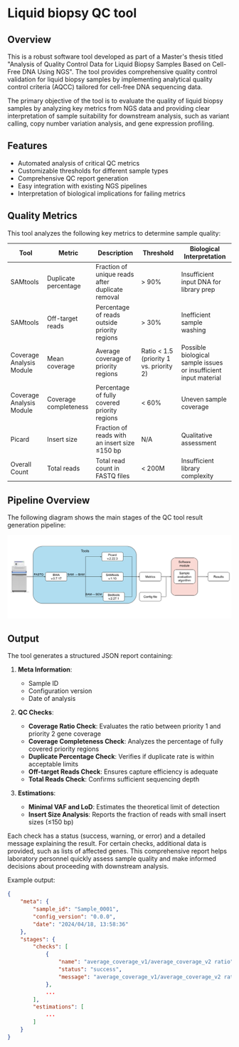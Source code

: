 # Liquid biopsy QC tool

## Overview
This is a robust software tool developed as part of a Master's thesis titled "Analysis of Quality Control Data for Liquid Biopsy Samples Based on Cell-Free DNA Using NGS". The tool provides comprehensive quality control validation for liquid biopsy samples by implementing analytical quality control criteria (AQCC) tailored for cell-free DNA sequencing data.

The primary objective of the tool is to evaluate the quality of liquid biopsy samples by analyzing key metrics from NGS data and providing clear interpretation of sample suitability for downstream analysis, such as variant calling, copy number variation analysis, and gene expression profiling.

## Features

- Automated analysis of critical QC metrics
- Customizable thresholds for different sample types
- Comprehensive QC report generation
- Easy integration with existing NGS pipelines
- Interpretation of biological implications for failing metrics

## Quality Metrics

This tool analyzes the following key metrics to determine sample quality:

| Tool | Metric | Description | Threshold | Biological Interpretation |
|------|--------|-------------|-----------|--------------------------|
| SAMtools | Duplicate percentage | Fraction of unique reads after duplicate removal | > 90% | Insufficient input DNA for library prep |
| SAMtools | Off-target reads | Percentage of reads outside priority regions | > 30% | Inefficient sample washing |
| Coverage Analysis Module | Mean coverage | Average coverage of priority regions | Ratio < 1.5 (priority 1 vs. priority 2) | Possible biological sample issues or insufficient input material |
| Coverage Analysis Module | Coverage completeness | Percentage of fully covered priority regions | < 60% | Uneven sample coverage |
| Picard | Insert size | Fraction of reads with an insert size ≤150 bp | N/A | Qualitative assessment |
| Overall Count | Total reads | Total read count in FASTQ files | < 200M | Insufficient library complexity |

## Pipeline Overview

The following diagram shows the main stages of the QC tool result generation pipeline:

![QC Pipeline Diagram](assets/data_pipeline.png)

## Output

The tool generates a structured JSON report containing:

1. **Meta Information**:
   - Sample ID
   - Configuration version
   - Date of analysis

2. **QC Checks**:
   - **Coverage Ratio Check**: Evaluates the ratio between priority 1 and priority 2 gene coverage
   - **Coverage Completeness Check**: Analyzes the percentage of fully covered priority regions
   - **Duplicate Percentage Check**: Verifies if duplicate rate is within acceptable limits
   - **Off-target Reads Check**: Ensures capture efficiency is adequate
   - **Total Reads Check**: Confirms sufficient sequencing depth

3. **Estimations**:
   - **Minimal VAF and LoD**: Estimates the theoretical limit of detection
   - **Insert Size Analysis**: Reports the fraction of reads with small insert sizes (≤150 bp)

Each check has a status (success, warning, or error) and a detailed message explaining the result. For certain checks, additional data is provided, such as lists of affected genes. This comprehensive report helps laboratory personnel quickly assess sample quality and make informed decisions about proceeding with downstream analysis.

Example output:
```json
{
    "meta": {
        "sample_id": "Sample_0001",
        "config_version": "0.0.0",
        "date": "2024/04/18, 13:58:36"
    },
    "stages": {
        "checks": [
            {
                "name": "average_coverage_v1/average_coverage_v2 ratio",
                "status": "success",
                "message": "average_coverage_v1/average_coverage_v2 ratio is higher than 1.5; check passed."
            },
            ...
        ],
        "estimations": [
            ...
        ]
    }
}
```
